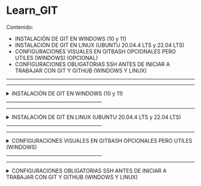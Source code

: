 # Learn_GIT

Contenido:

- INSTALACIÓN DE GIT EN WINDOWS (10 y 11)
- INSTALACIÓN DE GIT EN LINUX (UBUNTU 20.04.4 LTS y 22.04 LTS)
- CONFIGURACIONES VISUALES EN GITBASH OPCIONALES PERO UTILES (WINDOWS) (OPCIONAL)
- CONFIGURACIONES OBLIGATORIAS SSH ANTES DE INICIAR A TRABAJAR CON GIT Y GITHUB (WINDOWS Y LINUX)
________________________________________

***
<details><summary> INSTALACIÓN DE GIT EN WINDOWS (10 y 11) </summary>
***
________________________________________

1 - Primero entramos a la aplicación de GIT desde la pagina oficial https://git-scm.com/

2 - Ya dentro de la página descargamos la última versión estable para nuestro sistema operativo el cual la pagina detecta automaticamente.

![image](https://github.com/ansanchexz/Guide_GIT_Install/assets/54609399/3437c280-353d-404d-9fdf-59072a102591)


Siempre descarga el instalador al dar click en el boton pero en ocaciones nos puede enviar para una pagina dicional y damos click aqui:

![image](https://github.com/ansanchexz/Guide_GIT_Install/assets/54609399/87f91855-68ad-4151-a421-94d20f11f1fb)


3 - Una vez descargado procedemos a dar doble click al ejecutable para iniciar la instalación y hacemos los siguientes pasos.

![image](https://github.com/ansanchexz/Guide_GIT_Install/assets/54609399/03a551a4-c864-41ac-ba6c-863ce07ddcfb)


![image](https://github.com/ansanchexz/Guide_GIT_Install/assets/54609399/b9002b37-dc32-4b06-9161-fba553b30003)



4 - Dar check en todas las opciones ya que estas nos permiten añadir GIT en la consola del sistema (CMD), y generan accesos directos en el inicio y en las opciones de click derecho sobre las carpetas, también generan la consola GIT Bash que será una herramienta útil para trabajar GIT. (Es como la consola de comandos pero propia de GIT).

![image](https://github.com/ansanchexz/Guide_GIT_Install/assets/54609399/53ca8693-0df4-4d1a-a575-340f0694d456)


5 - Para los siguientes pasos no se debe modificar ninguna opción, como tampoco dar check en ninguna de las configuraciones que muestra, ya que estas configuraciones adicionales al seleccionarlas pueden generar algunos errores que nos toque solucionar con configuraciones extra, por eso para todas las ventanas de aquí en adelante se dará únicamente click en NEXT.

![image](https://github.com/ansanchexz/Guide_GIT_Install/assets/54609399/e38cf5c1-a13f-408c-b1cb-d182d32f9f1e)


![image](https://github.com/ansanchexz/Guide_GIT_Install/assets/54609399/34d53d29-d309-4f9c-8d34-7e67755bc509)


Muy importante seleccionar aqui la opcion main para que genere los repositorios locales sobre esta rama y no la master que ya no se usa

![image](https://github.com/ansanchexz/Guide_GIT_Install/assets/54609399/5256b963-66c0-4c59-beaf-2dde54f71da6)


Continamos con las siguientes opciones dando NEXT sin modificar ninguna opción

![image](https://github.com/ansanchexz/Guide_GIT_Install/assets/54609399/7b978fac-e1c6-4778-85ba-7a8c36236614)


![image](https://github.com/ansanchexz/Guide_GIT_Install/assets/54609399/c8ba2c98-643c-4dfe-a644-adba81eed840)


![image](https://github.com/ansanchexz/Guide_GIT_Install/assets/54609399/28821c16-d941-46f2-9ff1-a7d0382db652)


![image](https://github.com/ansanchexz/Guide_GIT_Install/assets/54609399/4a4dd5c2-e4c1-499e-abd6-e34a72cb1128)


![image](https://github.com/ansanchexz/Guide_GIT_Install/assets/54609399/2634453f-b300-4b24-bf8a-91e7f484f4b3)


![image](https://github.com/ansanchexz/Guide_GIT_Install/assets/54609399/ac09fc39-5357-4b82-980b-7a940e9accee)


![image](https://github.com/ansanchexz/Guide_GIT_Install/assets/54609399/f8b1bae8-aa2e-4dfd-b8c3-cb7b17af2b22)


![image](https://github.com/ansanchexz/Guide_GIT_Install/assets/54609399/157256ee-a8dd-4ae1-8abd-bfd3dca6ac65)

6 - Para finalizar procedemos a dar click en el botón Install.

![image](https://github.com/ansanchexz/Guide_GIT_Install/assets/54609399/ff70c6b6-7046-4785-b165-7bc54ef2452d)






7 - Iniciará el proceso de instalación y configuración de GIT en nuestro equipo, en este paso solo nos toca esperar a que finalice.

![image](https://github.com/ansanchexz/Guide_GIT_Install/assets/54609399/c9f2e146-cb60-4dcb-b680-0442e66aa929)


8 - Una vez finalizado dejamos solo el check de Launch Git Bash, y damos click en Finish, esto nos abrirá la consola en la cual podemos trabajar GIT.

![image](https://github.com/ansanchexz/Guide_GIT_Install/assets/54609399/cd0e3ee5-e5f2-4166-b859-c08130c89802)


![image](https://github.com/ansanchexz/Guide_GIT_Install/assets/54609399/c9aca540-53d7-4c0e-95e2-4b02ea23010f)


9 - Si ejecutamos el comando:
```
git --version
```
Podemos obtener la versión actual instalada en el equipo.

![image](https://github.com/ansanchexz/Guide_GIT_Install/assets/54609399/a0045f02-aa6e-4230-b5c9-60ab6e22e9bc)


10 - También podemos abrir la consola de comandos del sistema operativo y ensayar el comando:
```
git --version
```
Nos dirá la versión del git instalada.

Podemos comprobarlo en nuestra cmd de Windows.

![image](https://user-images.githubusercontent.com/54609399/137605975-a22407c4-139e-42c4-85f2-fd788966f187.png)

![image](https://user-images.githubusercontent.com/54609399/137605989-d3dd14bb-4f96-471a-b940-cb07613c5989.png)

![image](https://github.com/ansanchexz/Guide_GIT_Install/assets/54609399/018bca0e-a2c1-4c0c-93db-c470b62facdd)


Con esto finalizamos el proceso de instalación.
</details>
________________________________________

***
<details><summary> INSTALACIÓN DE GIT EN LINUX (UBUNTU 20.04.4 LTS y 22.04 LTS) </summary>
***
________________________________________

Para instalar en linux es mas facil que en cualquier otro sistema, recordemos que el creador de linux es el creador de GIT

1 - Abrimos una terminal y ejecutamos el siguiente comando y presionamos ENTER:

```
sudo apt-get install git
```

![image](https://user-images.githubusercontent.com/54609399/167239184-499524ba-15f8-4bb7-8705-e7833cda84ec.png)

2 - Nos pedira nuestra clave de usuario y una confirmación para descargar los paquetes necesarios a la cual daremos que si con una "s" en equipos en español y "y" en equipos en ingles

![image](https://user-images.githubusercontent.com/54609399/163902917-8f0789a8-6c4f-4aa1-a71c-ed51ad12522e.png)

3 - Nos fijamos en la versión que quedo instalada usando el comando:

```
git --version
```

![image](https://user-images.githubusercontent.com/54609399/167239259-d0cf653c-61cc-4b18-a9d7-3a57c70c2bd6.png)

4 - Comparamos con la version oficial que esta en la pagina oficial de GIT

https://git-scm.com/

![image](https://user-images.githubusercontent.com/54609399/167239277-4689287d-900f-4956-a665-2b58f41135af.png)

4 - Como podemos ver nos toca hacer un salto a la siguiente versión estable, para ello solo usamos el siguiente comando:

```
sudo add-apt-repository ppa:git-core/ppa
```

Este comando nos pedira presionar ENTER para confirmar

![image](https://user-images.githubusercontent.com/54609399/167239357-97cd3b1d-9cab-47d4-a0ab-6eacb324b481.png)

5 - Para finalizar solo ejecutamos los siguientes comandos:

Actualizar paquetes con 

```
sudo apt-get update
```
```
sudo apt-get upgrade
```

6 - Verificamos nuecamente la versión
```
git --version
```

Con esto ya tendremos la ultima versión instalada en nuestro equipo

![image](https://user-images.githubusercontent.com/54609399/167239499-138e8724-f51e-4d26-a41a-f3e0235d7b58.png)

</details>
________________________________________

***
<details><summary>CONFIGURACIONES VISUALES EN GITBASH OPCIONALES PERO UTILES (WINDOWS) </summary>
***
________________________________________

1 - Damos click derecho sobre la consola y click izquierdo sobre options.

![image](https://user-images.githubusercontent.com/54609399/137606195-7a605e93-82e4-472f-a33f-42a27d8a4453.png)

2 - En la primera opción de Looks seleccionamos nivel de transparencia si queremos que nuestra consola de comando tenga un fondo semi transparente, podemos elegir entre off, Low, Medium, high dependiendo nuestro gusto, tener en cuenta que Medium y high hacen que se consuman más recursos del sistema como todo efecto de transparencia en interfaces.

![image](https://user-images.githubusercontent.com/54609399/137606312-64f7ef86-37f7-4af1-99bb-79d432123343.png)

3 - Ahora seleccionamos la opción Text y damos click en el botón Select, este nos llevara a una nueva interfaz, donde seleccionaremos el tamaño de la fuente ya que por defecto la consola de Git es muy pequeña, como paso opcional si gustan pueden cambiar también el tipo de fuente. 

![image](https://user-images.githubusercontent.com/54609399/137606535-7b2be7b3-5925-4ec1-b687-8a874a5a28c7.png)

![image](https://user-images.githubusercontent.com/54609399/137606551-aae4d65c-d435-4df5-83d0-aaf986495c21.png)

4 - Luego de dar aceptar en la ventana anterior, volveremos a la de opciones y damos aplicar luego en save y cerrar esta ventana de options.

![image](https://user-images.githubusercontent.com/54609399/137608162-f4f88796-d188-4468-8a51-5bb0e3a90ba3.png)

5 - Podemos probar cualquier comando GIT y darnos cuenta que ahora es más grande la ventana y el texto, también podemos notar la transparencia.

![image](https://user-images.githubusercontent.com/54609399/137606784-eea506c4-2044-469c-aa36-3653f173b9c5.png)

Con esto terminamos las configuraciones visuales de GIT.

</details>
________________________________________

***
<details><summary> CONFIGURACIONES OBLIGATORIAS SSH ANTES DE INICIAR A TRABAJAR CON GIT Y GITHUB (WINDOWS Y LINUX) </summary>
***
________________________________________

IMPORTANTE: LAS SIGUIENTES CONFIGURACIONES SOLO SE HACEN LA PRIMERA VEZ QUE SE INSTALA GIT EN EL EQUIPO, UNA VEZ TERMINADAS NO SE DEBEN VOLVER HACER A MENOS QUE SE FORMATEE EL EQUIPO O SE INSTALA GIT EN UN EQUIPO NUEVO.

Para este paso se recomienda tener ya creada una cuenta de GitHub, si no sabes como crear una cuenta puedes ver la siguiente Guía y luego continuar con estos pasos.
https://github.com/sanchezcode/Guide_GitHub/blob/main/README.md

1 - Ahora vamos a realizar unas configuraciones globales en el GIT instalado en el equipo, para eso abrimos la consola de Git Bash en Windows o Terminal de Linux.

![image](https://user-images.githubusercontent.com/54609399/137608213-f4321cf2-c690-4cac-a2d8-d7396b416ea0.png)

![image](https://user-images.githubusercontent.com/54609399/167239802-278e448f-dc57-470d-8ca9-fb0b00fc9eee.png)


2 - Primero tenemos que configurar nombre de usuario y correo de GitHub, para ello usamos los siguientes comandos, debemos asegurarnos que el nombre de usuario cumpla exactamente el que creamos en GitHub respetando mayúsculas, minúsculas en caso tal que las hayamos usado, igualmente el correo debe ser el mismo que se usó para crear la cuenta.

```
git config --global user.name “SuUsuarioDeGitHub”
```
```
git config --global user.email “SuCorreo@correo.com”
```

![image](https://user-images.githubusercontent.com/54609399/137609421-9ab3e6ec-f88c-44a3-9e2d-de9e4f250355.png)

![image](https://user-images.githubusercontent.com/54609399/167239885-9945d6ac-53e3-4d6e-9837-1bdb3645dd83.png)


coloración util de GIT
```
git config --global color.ui auto
```

Ayudar a predecir el comando que queremos escribir
```
git config --global help.autocorrect 1
```


3 - Verificamos si las configuraciones quedaron bien con el siguiente comando

```
git config --list
```

Este comando nos muestra las configuraciones de GIT en nuestro sistema operativo y deben aparecer las opciones que agregamos de user.name y user.email.

![image](https://user-images.githubusercontent.com/54609399/137609681-f0fc6551-5778-4f75-9b19-5eadbbd70aaa.png)

![image](https://user-images.githubusercontent.com/54609399/167239916-ad7628e7-4fef-40a2-a9bd-4783a6522e6d.png)


NOTA: En caso tal que hayamos escrito mal el user.email o user.name ejemplo: user.nemail o user.names, estas opciones no son válidas:

![image](https://user-images.githubusercontent.com/54609399/137609727-1c57796c-818f-45b3-80b2-5580673d0707.png)

Para solucionar el error de la imagen anterior ejecutamos el siguiente comando que elimina esta opción errada.

```
git config --global --unset-all user.nemail
```

Cambiar "user.nemail" por lo que hayan escrito mal

![image](https://user-images.githubusercontent.com/54609399/137609746-4bae2412-0ea3-49a0-8e96-960afe47eced.png)

Y luego si escribimos los comandos correctos descritos en el punto 2

4 - Como GitHub ya no usa el “master” nos toca cambiar esta opción en GIT local, para cambiarlo usamos el siguiente comando.

```
git config --global init.defaultBranch main
```

![image](https://user-images.githubusercontent.com/54609399/137609760-4ee59c67-5944-41ee-9564-93568d9cbb92.png)

![image](https://user-images.githubusercontent.com/54609399/167239973-bd3a2564-760f-4495-9f7f-76902c5aef92.png)


Verificamos con el comando

```
git config --list
```

Podemos ver que aparece en las opciones

![image](https://user-images.githubusercontent.com/54609399/137609788-ccd67733-f7b9-4294-b2d1-3f44c3918b02.png)

![image](https://user-images.githubusercontent.com/54609399/167239993-5d3110a1-16e0-47a8-9bc6-1b9d1954b08f.png)


5 - Ahora necesitamos generar una clave SSH (Secure Shell) para GitHub, esto hará que GIT local y GITHUB se comuniquen por medio de una llave de conexión, escribimos el siguiente comando.

```
ssh-keygen
```

Nos va pedir unas confirmaciones para las cuales damos ENTER tres veces, la primera es la ruta donde necesita crear una carpeta ssh para guardar las key, la segunda es generar una frase de seguridad la cual si escribimos algo es posible que luego se nos olvide y no podamos acceder a las key, por ende las dejaremos vacias, la tercera opcion es confirmación de esa clave que generamos para acceder a las key, como en este caso no generamos entonces damos enter también sin escribir nada.

En conclusión, después de escribir el comando ssh-keygen y presionar enter, nos pedirá las opciones mencionadas anteriormente y solo tenemos que dar ENTER tres veces.

![image](https://user-images.githubusercontent.com/54609399/137609967-07d20717-839c-428c-bfbe-2475088ee49b.png)

![image](https://user-images.githubusercontent.com/54609399/167240020-f1e7f1ea-effb-46e0-b91d-c583275b5565.png)


6 - Ahora podemos mostrar nuestra llave aplicando el siguiente comando y presionando ENTER:

```
cat ~/.ssh/id_rsa.pub
```

![image](https://user-images.githubusercontent.com/54609399/137610010-b6f0efe4-225e-4ee5-be27-5df7ba9402f9.png)

![image](https://user-images.githubusercontent.com/54609399/167240163-16f51296-6f64-4866-9037-a99dce25b514.png)


Luego de generarla la copiamos sin espacios vacíos, ya que vamos a tener que pegarla en GITHUB.

![image](https://user-images.githubusercontent.com/54609399/137610051-53ca2cbc-c085-4ba3-b528-e4c01061241d.png)

![image](https://user-images.githubusercontent.com/54609399/167240187-f6c35378-61a5-4e2f-a5ec-8297c69bd723.png)


7 - Ahora vamos a pegar la clave en GITHUB pero primero tenemos que ir a nuestro usuario/perfil y damos click  a settings.

![image](https://user-images.githubusercontent.com/54609399/137610096-6a0fa50d-4dc8-40d0-bd75-2767fd45124f.png)

8 - Seleccionamos la opción SSH and GPG Keys.

![image](https://user-images.githubusercontent.com/54609399/137610120-eb25000f-2edf-46f5-8ed8-9cf9760c4801.png)

9 - Damos click en New SSH Key.

![image](https://user-images.githubusercontent.com/54609399/137610169-2cc70e34-4969-4fa8-bfb1-5570a95455f3.png)

10 - Creamos un nombre (Title ) para la clave, puede ser cualquier nombre que identifique el equipo que vamos a utilizar, y pegamos la clave que generamos por consola.

![image](https://user-images.githubusercontent.com/54609399/137610232-8a5e356a-4c84-435f-877e-1b322348dac5.png)

![image](https://user-images.githubusercontent.com/54609399/137610273-4ad4ca6c-3bda-431c-ba25-eab8117dd8ae.png)

Para finalizar damos click en el botón Add SSH Key. (Puede que a veces nos pida confirmar la contraseña de GitHub)

Nos devuelve a la pantalla de configuración y nos muestra nuestra key creada, también podemos crear las Key que queramos.

![image](https://user-images.githubusercontent.com/54609399/137610362-de3ee25e-664a-43a1-ba32-87a1d06f9d2f.png)

Con esto ya tenemos la llave generada en GIT y enlazada con GITHUB
